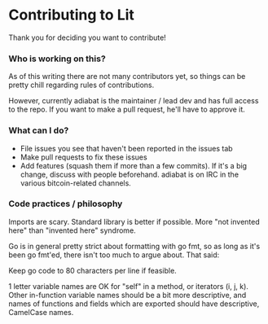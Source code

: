 Contributing to Lit
============================

Thank you for deciding you want to contribute!

### Who is working on this?

As of this writing there are not many contributors yet, so things can be pretty chill regarding rules of contributions.

However, currently adiabat is the maintainer / lead dev and has full access to the repo. If you want to make a pull request, he'll have to approve it.

### What can I do?

- File issues you see that haven't been reported in the issues tab
- Make pull requests to fix these issues
- Add features (squash them if more than a few commits).  If it's a big change, discuss with people beforehand.  adiabat is on IRC in the various bitcoin-related channels.

### Code practices / philosophy

Imports are scary.  Standard library is better if possible.  More "not invented here" than "invented here" syndrome.

Go is in general pretty strict about formatting with go fmt, so as long as it's been go fmt'ed, there isn't too much to argue about.  That said:

Keep go code to 80 characters per line if feasible.

1 letter variable names are OK for "self" in a method, or iterators (i, j, k).  Other in-function variable names should be a bit more descriptive, and names of functions and fields which are exported should have descriptive, CamelCase names.
